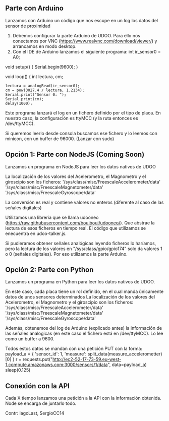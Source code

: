 Parte con Arduino
-
Lanzamos con Arduino un código que nos escupe en un log los datos del sensor de proximidad

1. Debemos configurar la parte Arduino de UDOO. Para ello nos conectamos por VNC (https://www.realvnc.com/download/viewer/) y arrancamos en modo desktop.
2. Con el IDE de Arduino lanzamos el siguiente programa:
  int ir_sensor0 = A0;
   
  void setup()
  {
    Serial.begin(9600);
  }
   
  void loop()
  {
    int lectura, cm;
   
    lectura = analogRead(ir_sensor0);
    cm = pow(3027.4 / lectura, 1.2134);
    Serial.print("Sensor 0: ");
    Serial.print(cm);
    delay(1000);

Este programa lanzará el log en un fichero definido por el tipo de placa. En nuestro caso, la configuración es ttyMCC (y la ruta entonces es /dev/ttyMCC).

Si queremos leerlo desde consola buscamos ese fichero y lo leemos con minicon, con un buffer de 96000. (Lanzar con sudo)



Opción 1: Parte con NodeJS (Coming Soon)
--
Lanzamos un programa en NodeJS para leer los datos nativos de UDOO

La localización de los valores del Acelerometro, el Magnometro y el giroscipio son los ficheros:
 '/sys/class/misc/FreescaleAccelerometer/data' 
 '/sys/class/misc/FreescaleMagnetometer/data' 
 '/sys/class/misc/FreescaleGyroscope/data'

La conversión es real y contiene valores no enteros (diferente al caso de las señales digitales)

Utilizamos una libreria que se llama udooneo (https://raw.githubusercontent.com/bouiboui/udooneo/). Que abstrae la lectura de esos ficheros en tiempo real. El código que utilizamos se enecuentra en udoo-talker.js.

Si pudieramos obtener señales analógicas leyendo ficheros lo haríamos, pero la lectura de los valores en "/sys/class/gpio/gpio174" solo da valores 1 o 0 (señales digitales). Por eso utilizamos la parte Arduino.


Opción 2: Parte con Python
--
Lanzamos un programa en Python para leer los datos nativos de UDOO.

En este caso, cada placa tiene un rol definido, en el cual manda únicamente datos de unos sensores determinados
La localización de los valores del Acelerometro, el Magnometro y el giroscipio son los ficheros:
 '/sys/class/misc/FreescaleAccelerometer/data' 
 '/sys/class/misc/FreescaleMagnetometer/data' 
 '/sys/class/misc/FreescaleGyroscope/data'

Además, obtenemos del log de Arduino (explicado antes) la información de las señales analogicas (en este caso el fichero está en /dev/ttyMCC). Lo lee como un buffer a 9600.

Todos estos datos se mandan con una petición PUT con la forma:
    payload_a = {
      'sensor_id': 1,
      'measure': split_data(measure_accelerometter)[0]
    }
    r = requests.put("http://ec2-52-17-73-59.eu-west-1.compute.amazonaws.com:3000/sensors/1/data", data=payload_a)
    sleep(0.125)


Conexión con la API
--
Cada X tiempo lanzamos una petición a la API con la información obtenida. Node se encarga de juntarlo todo.


Contr: IagoLast, SergioCC14
